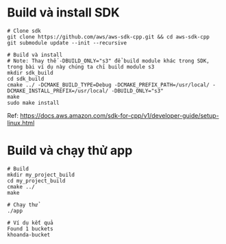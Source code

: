 # Build và install SDK

```shell
# Clone sdk
git clone https://github.com/aws/aws-sdk-cpp.git && cd aws-sdk-cpp
git submodule update --init --recursive

# Build và install
# Note: Thay thế -DBUILD_ONLY="s3" để build module khác trong SDK, trong bài ví dụ này chúng ta chỉ build module s3
mkdir sdk_build
cd sdk_build
cmake ../ -DCMAKE_BUILD_TYPE=Debug -DCMAKE_PREFIX_PATH=/usr/local/ -DCMAKE_INSTALL_PREFIX=/usr/local/ -DBUILD_ONLY="s3"
make
sudo make install
```

Ref: https://docs.aws.amazon.com/sdk-for-cpp/v1/developer-guide/setup-linux.html

# Build và chạy thử app

```shell
# Build
mkdir my_project_build
cd my_project_build
cmake ../
make

# Chạy thử
./app

# Ví dụ kết quả
Found 1 buckets
khoanda-bucket
```